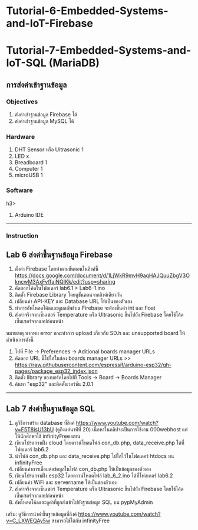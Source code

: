 # Tutorial-6-Embedded-Systems-and-IoT-Firebase
# Tutorial-7-Embedded-Systems-and-IoT-SQL (MariaDB)

<h2>การส่งค่าเข้าฐานข้อมูล</h2>

<h3>Objectives</h3>

1. ส่งค่าเข้าฐานข้อมูล Firebase ได้
2. ส่งค่าเข้าฐานข้อมูล MySQL ได้



<h3>Hardware</h3>

1.	DHT Sensor หรือ Ultrasonic         1	        
2.	LED		                          x
4.	Breadboard                        1
5.	Computer	                      1
6.	microUSB	                      1 

<h3>Software</h3>h3>

1. Arduino IDE
--------------------
<h3>Instruction</h3>

<h2>Lab 6 ส่งค่าขึ้นฐานข้อมูล Firebase</h2>

1. ตั้งค่า Firebase โดยทำตามขั้นตอนในลิงค์นี้ https://docs.google.com/document/d/1LjWkR9mvH9aqHAJQuuZbgV3OkncwM3AxFvffaiNQIKk/edit?usp=sharing
2. คัดลอกโค้ดในโฟลเดอร์ lab6.1 > Lab6-1.ino
3. ติดตั้ง Firebase Library โดยดูขั้นตอนจากลิงค์เดียวกัน
4. เปลี่ยนค่า API-KEY และ Database URL ให้เป็นของตัวเอง
5. ทำการอัพโหลดโค้ดและดูผลลัพธ์บน Firebase จะต้องขึ้นค่า int และ float
6. ส่งค่าจริงจากเซ็นเซอร์ Temperature หรือ Ultrasonic ขึ้นไปยัง Firebase โดยใช้โค้ดเซ็นเซอร์จากแลปก่อนหน้า

หมายเหตุ
หากพบ error ขณะทำการ upload เกี่ยวกับ SD.h และ unsupported board ให้ดำเนินการดังนี้
1. ไปที่ File -> Preferences -> Aditional boards manager URLs
2. คัดลอก URL นี้ไปใส่ในช่อง boards manager URLs >> https://raw.githubusercontent.com/espressif/arduino-esp32/gh-pages/package_esp32_index.json
3. ติดตั้ง library ของบอร์ดโดยไปที่ Tools -> Board -> Boards Manager
4. ค้นหา "esp32" และติดตั้งเวอร์ชัน 2.0.1


--------------------

<h2>Lab 7 ส่งค่าขึ้นฐานข้อมูล SQL</h2>

1. ดูวิธีการสร้าง database ที่ลิงค์ https://www.youtube.com/watch?v=F5T8isU13bU (ดูถึงแค่นาทีที่ 20) เนื้อหาในคลิปจะเป็นการใช้งาน 000webhost แต่ให้นักศึกษาใช้ infinityFree แทน
2. เขียนโปรแกรมฝั่ง cloud โดยดาวน์โหลดไฟล์ con_db.php, data_receive.php ได้ที่โฟลเดอร์ lab6.2
3. นำไฟล์ con_db.php และ data_receive.php ไปใส่ไว้ในโฟลเดอร์ htdocs บน infinityFree
4. เปลี่ยนค่าการเชื่อมต่อข้อมูลในไฟล์ con_db.php ให้เป็นข้อมูลของตัวเอง
5. เขียนโปรแกรมฝั่ง esp32 โดยดาวน์โหลดไฟล์ lab_6_2.ino ได้ที่โฟลเดอร์ lab6.2
6. เปลี่ยนค่า WiFi และ servername ให้เป็นของตัวเอง
6. ส่งค่าจริงจากเซ็นเซอร์ Temperature หรือ Ultrasonic ขึ้นไปยัง Firebase โดยใช้โค้ดเซ็นเซอร์จากแลปก่อนหน้า
7. อัพโหลดโค้ดและดูค่าที่ถูกส่งเข้าไปยังฐานข้อมูล SQL บน pypMyAdmin

เสริม: ดูวิธีการนำค่าขึ้นฐานข้อมูลที่ลิงค์ https://www.youtube.com/watch?v=C_LXWEQAy5w สามารถใช้ได้กับ infinityFree



